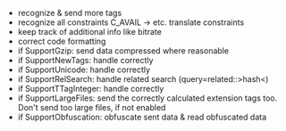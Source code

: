 - recognize & send more tags
- recognize all constraints C_AVAIL -> etc. translate constraints
- keep track of additional info like bitrate
- correct code formatting
- if SupportGzip: send data compressed where reasonable
- if SupportNewTags: handle correctly
- if SupportUnicode: handle correctly
- if SupportRelSearch: handle related search (query=related::>hash<)
-	if SupportTTagInteger: handle correctly
-	if SupportLargeFiles: send the correctly calculated extension tags too. Don't send too large files, if not enabled
- if SupportObfuscation: obfuscate sent data & read obfuscated data

